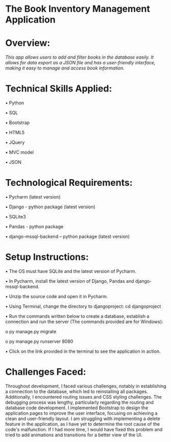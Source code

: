 # The Book Inventory Management Application
# Overview:
_This app allows users to add and filter books in the database easily. It allows for data export as a JSON file and has a user-friendly interface, making it easy to manage and access book information._
# Technical Skills Applied:
•	Python

•	SQL

•	Bootstrap

•	HTML5

•	JQuery

•	MVC model

•	JSON
# Technological Requirements:
•	Pycharm (latest version)

•	Django - python package (latest version)

•	SQLite3

•	Pandas - python package

•	django-mssql-backend – python package (latest version)
# Setup Instructions:
•	The OS must have SQLite and the latest version of Pycharm.

•	In Pycharm, install the latest version of Django, Pandas and django-mssql-backend.

•	Unzip the source code and open it in Pycharm.

•	Using Terminal, change the directory to djangoproject:
      cd djangoproject

•	Run the commands written below to create a database, establish a connection and run the server (The commands provided are for Windows):

  o	py manage.py migrate

o	py manage.py runserver 8080

•	Click on the link provided in the terminal to see the application in action.
# Challenges Faced:
Throughout development, I faced various challenges, notably in establishing a connection to the database, which led to reinstalling all packages. Additionally, I encountered routing issues and CSS styling challenges. The debugging process was lengthy, particularly regarding the routing and database code development. I implemented Bootstrap to design the application pages to improve the user interface, focusing on achieving a clean and user-friendly layout. I am struggling with implementing a delete feature in the application, as I have yet to determine the root cause of the code's malfunction. If I had more time, I would have fixed this problem and tried to add animations and transitions for a better view of the UI.
